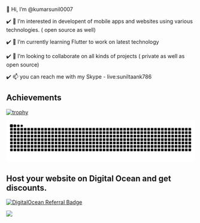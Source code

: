 
👋 Hi, I’m @kumarsunil0007

:heavy_check_mark: 👀 I’m interested in developent of mobile apps and websites using various technologies. ( open source as well)

:heavy_check_mark: 🌱 I’m currently learning Flutter to work on latest technology

:heavy_check_mark: 💞️ I’m looking to collaborate on all kinds of projects ( private as well as open source)

:heavy_check_mark: 📫 you can reach me with my Skype - live:suniltaank786

<!---
kumarsunil0007/kumarsunil0007 is a ✨ special ✨ repository because its `README.md` (this file) appears on your GitHub profile.
You can click the Preview link to take a look at your changes.
--->

## Achievements
[![trophy](https://github-profile-trophy.vercel.app/?username=kumarsunil0007)](https://github.com/ryo-ma/github-profile-trophy)

<picture>
  <source media="(prefers-color-scheme: dark)" srcset="https://github.com/kumarsunil0007/kumarsunil0007/blob/output/github-contribution-grid-snake-dark.svg" />
  <source media="(prefers-color-scheme: light)" srcset="https://github.com/kumarsunil0007/kumarsunil0007/blob/output/github-contribution-grid-snake.svg" />
  <img alt="github-snake" src="https://github.com/kumarsunil0007/kumarsunil0007/blob/output/github-contribution-grid-snake.svg" />
</picture>

## Host your website on Digital Ocean and get discounts. 
[![DigitalOcean Referral Badge](https://web-platforms.sfo2.cdn.digitaloceanspaces.com/WWW/Badge%202.svg)](https://www.digitalocean.com/?refcode=858ee0541fe8&utm_campaign=Referral_Invite&utm_medium=Referral_Program&utm_source=badge)

![](https://komarev.com/ghpvc/?username=kumarsunil0007&style=flat-square)
